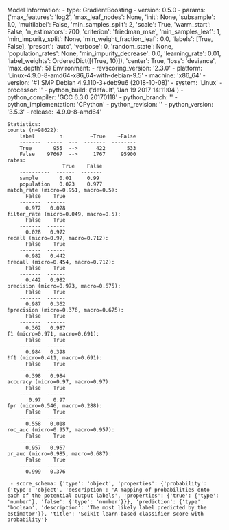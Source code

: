 Model Information:
	 - type: GradientBoosting
	 - version: 0.5.0
	 - params: {'max_features': 'log2', 'max_leaf_nodes': None, 'init': None, 'subsample': 1.0, 'multilabel': False, 'min_samples_split': 2, 'scale': True, 'warm_start': False, 'n_estimators': 700, 'criterion': 'friedman_mse', 'min_samples_leaf': 1, 'min_impurity_split': None, 'min_weight_fraction_leaf': 0.0, 'labels': [True, False], 'presort': 'auto', 'verbose': 0, 'random_state': None, 'population_rates': None, 'min_impurity_decrease': 0.0, 'learning_rate': 0.01, 'label_weights': OrderedDict([(True, 10)]), 'center': True, 'loss': 'deviance', 'max_depth': 5}
	Environment:
	 - revscoring_version: '2.3.0'
	 - platform: 'Linux-4.9.0-8-amd64-x86_64-with-debian-9.5'
	 - machine: 'x86_64'
	 - version: '#1 SMP Debian 4.9.110-3+deb9u6 (2018-10-08)'
	 - system: 'Linux'
	 - processor: ''
	 - python_build: ('default', 'Jan 19 2017 14:11:04')
	 - python_compiler: 'GCC 6.3.0 20170118'
	 - python_branch: ''
	 - python_implementation: 'CPython'
	 - python_revision: ''
	 - python_version: '3.5.3'
	 - release: '4.9.0-8-amd64'
	
	Statistics:
	counts (n=98622):
		label        n         ~True    ~False
		-------  -----  ---  -------  --------
		True       955  -->      422       533
		False    97667  -->     1767     95900
	rates:
		              True    False
		----------  ------  -------
		sample       0.01     0.99
		population   0.023    0.977
	match_rate (micro=0.951, macro=0.5):
		  False    True
		-------  ------
		  0.972   0.028
	filter_rate (micro=0.049, macro=0.5):
		  False    True
		-------  ------
		  0.028   0.972
	recall (micro=0.97, macro=0.712):
		  False    True
		-------  ------
		  0.982   0.442
	!recall (micro=0.454, macro=0.712):
		  False    True
		-------  ------
		  0.442   0.982
	precision (micro=0.973, macro=0.675):
		  False    True
		-------  ------
		  0.987   0.362
	!precision (micro=0.376, macro=0.675):
		  False    True
		-------  ------
		  0.362   0.987
	f1 (micro=0.971, macro=0.691):
		  False    True
		-------  ------
		  0.984   0.398
	!f1 (micro=0.411, macro=0.691):
		  False    True
		-------  ------
		  0.398   0.984
	accuracy (micro=0.97, macro=0.97):
		  False    True
		-------  ------
		   0.97    0.97
	fpr (micro=0.546, macro=0.288):
		  False    True
		-------  ------
		  0.558   0.018
	roc_auc (micro=0.957, macro=0.957):
		  False    True
		-------  ------
		  0.957   0.957
	pr_auc (micro=0.985, macro=0.687):
		  False    True
		-------  ------
		  0.999   0.376
	
	 - score_schema: {'type': 'object', 'properties': {'probability': {'type': 'object', 'description': 'A mapping of probabilities onto each of the potential output labels', 'properties': {'true': {'type': 'number'}, 'false': {'type': 'number'}}}, 'prediction': {'type': 'boolean', 'description': 'The most likely label predicted by the estimator'}}, 'title': 'Scikit learn-based classifier score with probability'}

